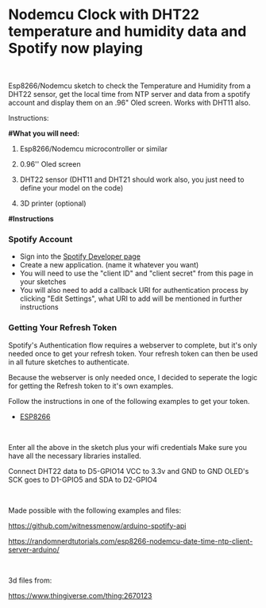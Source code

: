 <h1>Nodemcu Clock with DHT22 temperature and humidity data and Spotify now playing</h1>
<p>&nbsp;</p>
<p>Esp8266/Nodemcu sketch to check the Temperature and Humidity from a DHT22 sensor, get the local time from NTP server and data from a spotify account and display them on an .96" Oled screen. Works with DHT11 also.</p>
<p>Instructions:</p>
<p><strong>#What you will need:</strong></p>
<ol>
  <li>
    <p>Esp8266/Nodemcu microcontroller or similar</p>
  </li>
  <li>
    <p>0.96'' Oled screen</p>
  </li>
  <li>
    <p>DHT22 sensor (DHT11 and DHT21 should work also, you just need to define your model on the code)</p>
  </li>
  <li>
    <p>3D printer (optional)</p>
  </li>
</ol>
<p><strong>#Instructions</strong></p>
<h3>Spotify Account</h3>
<ul>
  <li>Sign into the <a href="https://developer.spotify.com/dashboard/login" rel="nofollow">Spotify Developer page</a></li>
  <li>Create a new application. (name it whatever you want)</li>
  <li>You will need to use the "client ID" and "client secret" from this page in your sketches</li>
  <li>You will also need to add a callback URI for authentication process by clicking "Edit Settings", what URI to add will be mentioned in further instructions</li>
</ul>
<h3>Getting Your Refresh Token</h3>
<p>Spotify's Authentication flow requires a webserver to complete, but it's only needed once to get your refresh token. Your refresh token can then be used in all future sketches to authenticate.</p>
<p>Because the webserver is only needed once, I decided to seperate the logic for getting the Refresh token to it's own examples.</p>
<p>Follow the instructions in one of the following examples to get your token.</p>
<ul>
  <li><a href="https://github.com/lon3wolf2k/Nodemcu-Clock-with-DHT22-temperature-and-humidity-and-Spotify-now-playing/blob/main/getRefreshToken.ino">ESP8266</a></li>
</ul>
<p>&nbsp;</p>
<p>Enter all the above in the sketch plus your wifi credentials Make sure you have all the necessary libraries installed. </p>
<p>Connect DHT22 data to D5-GPIO14 VCC to 3.3v and GND to GND OLED's SCK goes to D1-GPIO5 and SDA to D2-GPIO4</p>
<p>&nbsp;</p>
<p>Made possible with the following examples and files:</p>
<p><a href="https://github.com/witnessmenow/arduino-spotify-api">https://github.com/witnessmenow/arduino-spotify-api</a></p>
<p><a href="https://randomnerdtutorials.com/esp8266-nodemcu-date-time-ntp-client-server-arduino/">https://randomnerdtutorials.com/esp8266-nodemcu-date-time-ntp-client-server-arduino/</a></p>
<p>&nbsp;</p>
<p>3d files from:</p>
<p><a href="https://www.thingiverse.com/thing:2670123">https://www.thingiverse.com/thing:2670123</a></p>
